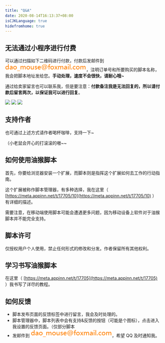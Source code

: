 ```yaml
---
title: "Q&A"
date: 2020-08-14T16:13:37+08:00
isCJKLanguage: true
hidefromhome: true
---
```


## 无法通过小程序进行付费

可以通过扫描如下二维码进行付款，付款后发邮件到 ![](/images/Email.png)，注明订单号和所要购买的脚本名称，我会把脚本地址发给您。**手动处理，速度不会很快，请耐心哦~**

通过给卖家留言也可以联系我，但是要注意：**付款备注我是无法回复的，所以请付款后留言两次，以保证我可以进行回复**。

![](https://i.v2ex.co/8j8Z1r49.jpeg)
![](https://i.v2ex.co/LOMe8IP3.jpeg)
![](https://i.v2ex.co/RM2UbyBL.jpeg)

## 支持作者

也可通过上述方式请作者喝杯咖啡，支持一下~

（小老鼠会开心的打滚滚的嗷~~

## 如何使用油猴脚本

首先，你要给浏览器安装一个扩展，而脚本则是指挥这个扩展如何去工作的行动指南。

这个扩展被称作脚本管理器，有多种选择，我在这里（ [https://meta.appinn.net/t/17705/10](https://meta.appinn.net/t/17705/10) ）有详细的描述。

需要注意，在移动端使用脚本可能会遭遇更多问题，因为移动设备上软件对于油猴脚本并不能完全支持。

## 脚本许可

仅授权用户个人使用，禁止任何形式的修改和分发。作者保留所有其他权利。

## 学习书写油猴脚本

在这里（ [https://meta.appinn.net/t/17705](https://meta.appinn.net/t/17705) ）我书写了详尽的教程。

## 如何反馈

* 脚本发布页面的反馈标签中进行留言，我会及时处理的。
* 脚本管理器中，脚本列表中会有支持&反馈的按钮（可能是个图标），点击进入我设置的反馈页面。（仅部分脚本
* 发邮件到 ![](/images/Email.png)，希望 QQ 及时通知我。